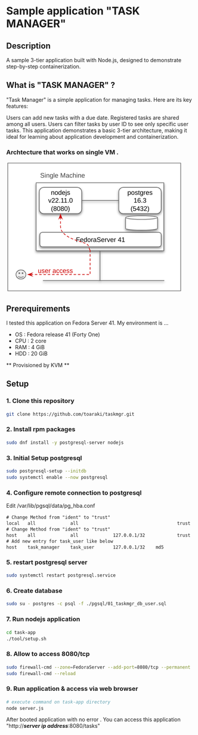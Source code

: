 # Sample application "TASK MANAGER"

## Description
A sample 3-tier application built with Node.js, designed to demonstrate step-by-step containerization.

## What is "TASK MANAGER" ?
"Task Manager" is a simple application for managing tasks.
Here are its key features:

Users can add new tasks with a due date.
Registered tasks are shared among all users.
Users can filter tasks by user ID to see only specific user tasks.
This application demonstrates a basic 3-tier architecture, making it ideal for learning about application development and containerization.

### Archtecture that works on single VM .
![Single Node Architecture](images/TaskManager-SingleMachineArch.png "TaskManager-SingleMachineArch")

## Prerequirements
I tested this application on Fedora Server 41.
My environment is ...
- OS : Fedora release 41 (Forty One)
- CPU : 2 core 
- RAM : 4 GiB
- HDD : 20 GiB

** Provisioned by KVM **

## Setup

### 1. Clone this repository

```bash
git clone https://github.com/toaraki/taskmgr.git
```

### 2. Install rpm packages

```bash
sudo dnf install -y postgresql-server nodejs
```

### 3. Initial Setup postgresql 

```bash
sudo postgresql-setup --initdb
sudo systemctl enable --now postgresql
```

### 4. Configure remote connection to postgresql

Edit /var/lib/pgsql/data/pg_hba.conf

```text
# Change Method from "ident" to "trust"
local   all             all                                     trust
# Change Method from "ident" to "trust"
host    all             all             127.0.0.1/32            trust
# Add new entry for task_user like below
host    task_manager    task_user       127.0.0.1/32    md5
```

### 5. restart postgresql server

```bash
sudo systemctl restart postgresql.service
```

### 6. Create database

```bash
sudo su - postgres -c psql -f ./pgsql/01_taskmgr_db_user.sql
```

### 7. Run nodejs application

```bash
cd task-app
./tool/setup.sh
```

### 8. Allow to access 8080/tcp

```bash
sudo firewall-cmd --zone=FedoraServer --add-port=8080/tcp --permanent
sudo firewall-cmd --reload
```

### 9. Run application & access via web browser

```bash
# execute command on task-app directory
node server.js
```

After booted application with no error . You can access this application "http://***server ip address***:8080/tasks"
